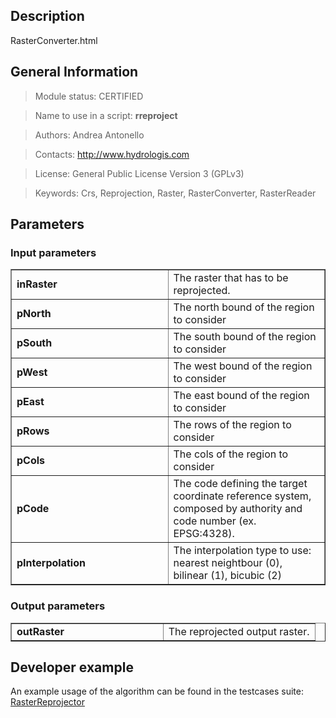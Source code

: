 <h2>Description</h2>

RasterConverter.html

<h2>General Information</h2>

> Module status: CERTIFIED

> Name to use in a script: <b>rreproject</b>

> Authors: Andrea Antonello

> Contacts: http://www.hydrologis.com

> License: General Public License Version 3 (GPLv3)

> Keywords: Crs, Reprojection, Raster, RasterConverter, RasterReader


<h2>Parameters</h2>

<h3>Input parameters</h3>
<table cellpadding='10' width='70%' border='1'>
<tr>
<td width='50%'> <b>inRaster</b> </td><td width='50%'> The raster that has to be reprojected. </td>
</tr>
<tr>
<td width='50%'> <b>pNorth</b> </td><td width='50%'> The north bound of the region to consider </td>
</tr>
<tr>
<td width='50%'> <b>pSouth</b> </td><td width='50%'> The south bound of the region to consider </td>
</tr>
<tr>
<td width='50%'> <b>pWest</b> </td><td width='50%'> The west bound of the region to consider </td>
</tr>
<tr>
<td width='50%'> <b>pEast</b> </td><td width='50%'> The east bound of the region to consider </td>
</tr>
<tr>
<td width='50%'> <b>pRows</b> </td><td width='50%'> The rows of the region to consider </td>
</tr>
<tr>
<td width='50%'> <b>pCols</b> </td><td width='50%'> The cols of the region to consider </td>
</tr>
<tr>
<td width='50%'> <b>pCode</b> </td><td width='50%'> The code defining the target coordinate reference system, composed by authority and code number (ex. EPSG:4328). </td>
</tr>
<tr>
<td width='50%'> <b>pInterpolation</b> </td><td width='50%'> The interpolation type to use: nearest neightbour (0), bilinear (1), bicubic (2) </td>
</tr>
</table>

<h3>Output parameters</h3>
<table cellpadding='10' width='70%' border='1'>
<tr>
<td width='50%'> <b>outRaster</b> </td><td width='50%'> The reprojected output raster. </td>
</tr>
</table>

<h2>Developer example</h2>

An example usage of the algorithm can be found in the testcases suite:
[RasterReprojector](http://code.google.com/p/jgrasstools/source/browse/jgrassgears/src/test/java/org/jgrasstools/gears/modules/TestRasterReprojector.java)